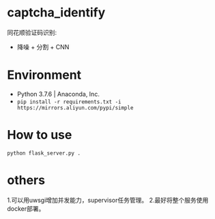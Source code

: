 # captcha_identify
同花顺验证码识别:
* 降噪 + 分割 + CNN


# Environment

* Python 3.7.6 | Anaconda, Inc.
* `pip install -r requirements.txt -i https://mirrors.aliyun.com/pypi/simple`

# How to use

    python flask_server.py .

# others

1.可以用uwsgi增加并发能力，supervisor任务管理。
2.最好将整个服务使用docker部署。
